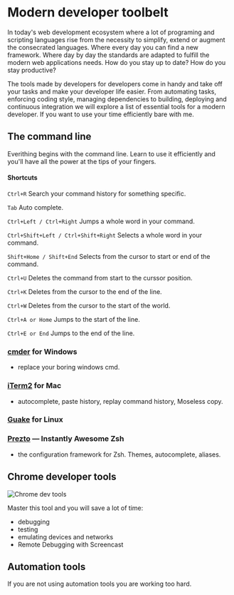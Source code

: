 # Modern developer toolbelt

  In today's web development ecosystem where a lot of programing and scripting languages rise from the necessity to simplify, extend or augment the consecrated languages. Where every day you can find a new framework. Where day by day the standards are adapted to fulfill the modern web applications needs. How do you stay up to date? How do you stay productive? 
  
  The tools made by developers for developers come in handy and take off your tasks and make your developer life easier. From automating tasks, enforcing coding style, managing dependencies to building, deploying and continuous integration we will explore a list of essential tools for a modern developer. If you want to use your time efficiently bare with me. 
  
## The command line

  Everithing begins with the command line. Learn to use it efficiently and you'll have all the power at the tips of your fingers.
  
#### Shortcuts

   `Ctrl+R` Search your command history for something specific.
   
   `Tab` Auto complete.
   
   `Ctrl+Left / Ctrl+Right` Jumps a whole word in your command.
   
   `Ctrl+Shift+Left / Ctrl+Shift+Right` Selects a whole word in your command.
   
   `Shift+Home / Shift+End` Selects from the cursor to start or end of the command.
   
   `Ctrl+U` Deletes the command from start to the curssor position.
   
   `Ctrl+K` Deletes from the cursor to the end of the line.
   
   `Ctrl+W` Deletes from the cursor to the start of the world.
   
   `Ctrl+A or Home` Jumps to the start of the line.
   
   `Ctrl+E or End` Jumps to the end of the line.
  
### [cmder](http://bliker.github.io/cmder/) for Windows

  - replace your boring windows cmd.

### [iTerm2](http://iterm2.com/) for Mac

 - autocomplete, paste history, replay command history, Moseless copy.

### [Guake](http://guake.org/) for Linux

### [Prezto](https://github.com/sorin-ionescu/prezto) — Instantly Awesome Zsh

 - the configuration framework for Zsh. Themes, autocomplete, aliases. 
 
## Chrome developer tools
![Chrome dev tools](https://drive.google.com/file/d/0B0ro1Nj6IFdVbDg2S25YRFBqY1k/view?usp=sharing)

  Master this tool and you will save a lot of time:
  - debugging
  - testing
  - emulating devices and networks
  - Remote Debugging with Screencast
 
## Automation tools

  If you are not using automation tools you are working too hard.
  
  
